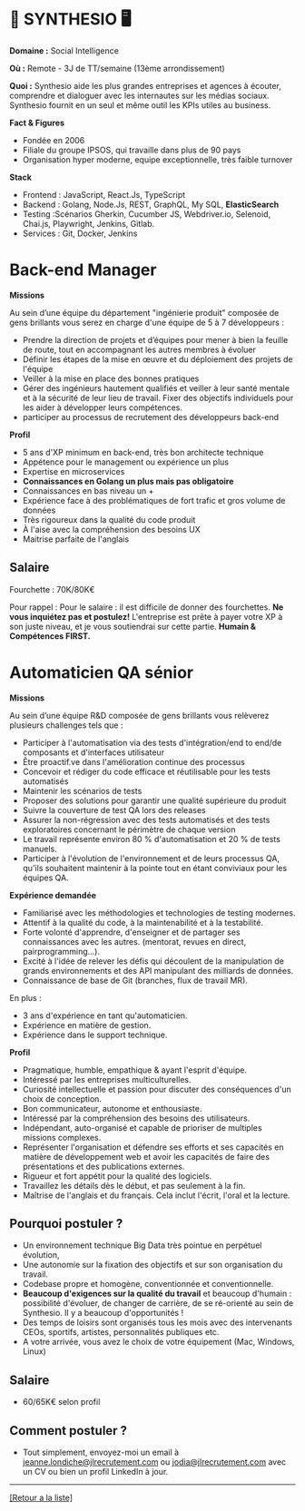 # 🧠 SYNTHESIO 🖥

**Domaine :** Social Intelligence

**Où :** Remote - 3J de TT/semaine (13ème arrondissement)

**Quoi :** Synthesio aide les plus grandes entreprises et agences à écouter, comprendre et dialoguer avec les internautes sur les médias sociaux. Synthesio fournit en un seul et même outil les KPIs utiles au business. 

**Fact & Figures**

* Fondée en 2006
* Filiale du groupe IPSOS, qui travaille dans plus de 90 pays
* Organisation hyper moderne, equipe exceptionnelle, très faible turnover

**Stack**

* Frontend : JavaScript, React.Js, TypeScript
* Backend : Golang, Node.Js, REST, GraphQL, My SQL, **ElasticSearch**
* Testing :Scénarios Gherkin, Cucumber JS, Webdriver.io, Selenoid, Chai.js, Playwright, Jenkins, Gitlab.
* Services : Git, Docker, Jenkins


# Back-end Manager

**Missions**

Au sein d’une équipe du département "ingénierie produit" composée de gens brillants vous serez en charge d'une équipe de 5 à 7 développeurs : 

* Prendre la direction de projets et d’équipes pour mener à bien la feuille de route, tout en accompagnant les autres membres à évoluer
* Définir les étapes de la mise en œuvre et du déploiement des projets de l'équipe
* Veiller à la mise en place des bonnes pratiques 
* Gérer des ingénieurs hautement qualifiés et veiller à leur santé mentale et à la sécurité de leur lieu de travail. Fixer des objectifs individuels pour les aider à développer leurs compétences.
* participer au processus de recrutement des développeurs back-end


**Profil**

* 5 ans d'XP minimum en back-end, très bon architecte technique
* Appétence pour le management ou expérience un plus
* Expertise en microservices
* **Connaissances en Golang un plus mais pas obligatoire**
* Connaissances en bas niveau un +
* Expérience face à des problématiques de fort trafic et gros volume de données
* Très rigoureux dans la qualité du code produit
* À l'aise avec la compréhension des besoins UX
* Maitrise parfaite de l'anglais


## Salaire 

Fourchette : 70K/80K€

Pour rappel : Pour le salaire : il est difficile de donner des fourchettes. **Ne vous inquiétez pas et postulez!** L'entreprise est prête à payer votre XP à son juste niveau, et je vous soutiendrai sur cette partie. **Humain & Compétences FIRST.**


# Automaticien QA sénior

**Missions**

Au sein d’une équipe R&D composée de gens brillants vous relèverez plusieurs challenges tels que : 

* Participer à l'automatisation via des tests d'intégration/end to end/de composants et d'interfaces utilisateur
* Être proactif.ve dans l'amélioration continue des processus
* Concevoir et rédiger du code efficace et réutilisable pour les tests automatisés
* Maintenir les scénarios de tests
* Proposer des solutions pour garantir une qualité supérieure du produit
* Suivre la couverture de test QA lors des releases
* Assurer la non-régression avec des tests automatisés et des tests exploratoires concernant le périmètre de chaque version
* Le travail représente environ 80 % d'automatisation et 20 % de tests manuels.
* Participer à l'évolution de l'environnement et de leurs processus QA, qu'ils souhaitent maintenir à la pointe tout en étant conviviaux pour les équipes QA.

**Expérience demandée**

* Familiarisé avec les méthodologies et technologies de testing modernes.
* Attentif à la qualité du code, à la maintenabilité et à la testabilité.
* Forte volonté d'apprendre, d'enseigner et de partager ses connaissances avec les autres.
(mentorat, revues en direct, pairprogramming...).
* Excité à l'idée de relever les défis qui découlent de la manipulation de grands environnements et des API manipulant des milliards de données.
* Connaissance de base de Git (branches, flux de travail MR).

En plus :
* 3 ans d'expérience en tant qu'automaticien.
* Expérience en matière de gestion.
* Expérience dans le support technique.

**Profil**

* Pragmatique, humble, empathique & ayant l'esprit d'équipe.
* Intéressé par les entreprises multiculturelles.
* Curiosité intellectuelle et passion pour discuter des conséquences d'un choix de conception.
* Bon communicateur, autonome et enthousiaste.
* Intéressé par la compréhension des besoins des utilisateurs.
* Indépendant, auto-organisé et capable de prioriser de multiples missions complexes.
* Représenter l'organisation et défendre ses efforts et ses capacités en matière de développement web et avoir les capacités de faire des présentations et des publications externes.
* Rigueur et fort appétit pour la qualité des logiciels.
* Travaillez les détails dès le début, et pas seulement à la fin.
* Maîtrise de l'anglais et du français. Cela inclut l'écrit, l'oral et la lecture.

## Pourquoi postuler ?

* Un environnement technique Big Data très pointue en perpétuel évolution,
* Une autonomie sur la fixation des objectifs et sur son organisation du travail.
* Codebase propre et homogène, conventionnée et conventionnelle. 
* **Beaucoup d'exigences sur la qualité du travail** et beaucoup d'humain : possibilité d'évoluer, de changer de carrière, de se ré-orienté au sein de Synthesio. Il y a beaucoup d'opportunités !
* Des temps de loisirs sont organisés tous les mois avec des intervenants CEOs, sportifs, artistes, personnalités publiques etc.
* A votre arrivée, vous avez le choix de votre équipement (Mac, Windows, Linux)

## Salaire 

* 60/65K€ selon profil 

## Comment postuler ? 

* Tout simplement, envoyez-moi un email à jeanne.londiche@jlrecrutement.com ou jodia@jlrecrutement.com avec un CV ou bien un profil LinkedIn à jour.


----
<a href="https://github.com/jlondiche/job-board-php/blob/master/README.md">[Retour a la liste]</a>
